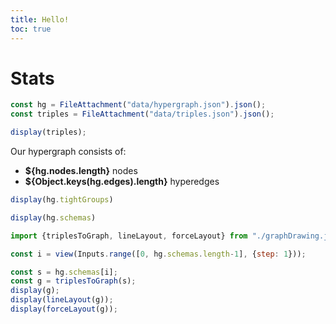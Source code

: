 ```yaml
---
title: Hello!
toc: true
---
```


# Stats

```js
const hg = FileAttachment("data/hypergraph.json").json();
const triples = FileAttachment("data/triples.json").json();
```

```js
display(triples);
```

Our hypergraph consists of:
- **${hg.nodes.length}** nodes
- **${Object.keys(hg.edges).length}** hyperedges

```js
display(hg.tightGroups)
```

```js
display(hg.schemas)
```

```js
import {triplesToGraph, lineLayout, forceLayout} from "./graphDrawing.js";
```

```js
const i = view(Inputs.range([0, hg.schemas.length-1], {step: 1}));
```

```js
const s = hg.schemas[i];
const g = triplesToGraph(s);
display(g);
display(lineLayout(g));
display(forceLayout(g));
```
